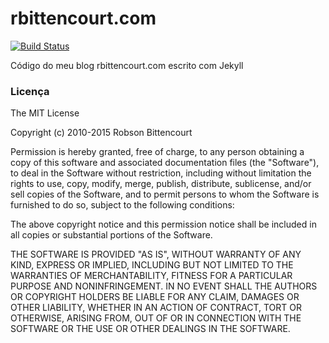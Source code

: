 # rbittencourt.com

[![Build Status](https://travis-ci.org/robsonbittencourt/rbittencourt.com.svg?branch=master)](https://travis-ci.org/robsonbittencourt/rbittencourt.com)

Código do meu blog rbittencourt.com escrito com Jekyll

### Licença

The MIT License

Copyright (c) 2010-2015 Robson Bittencourt

Permission is hereby granted, free of charge, to any person obtaining a copy
of this software and associated documentation files (the "Software"), to deal
in the Software without restriction, including without limitation the rights
to use, copy, modify, merge, publish, distribute, sublicense, and/or sell
copies of the Software, and to permit persons to whom the Software is
furnished to do so, subject to the following conditions: 

The above copyright notice and this permission notice shall be included in
all copies or substantial portions of the Software.

THE SOFTWARE IS PROVIDED "AS IS", WITHOUT WARRANTY OF ANY KIND, EXPRESS OR
IMPLIED, INCLUDING BUT NOT LIMITED TO THE WARRANTIES OF MERCHANTABILITY,
FITNESS FOR A PARTICULAR PURPOSE AND NONINFRINGEMENT. IN NO EVENT SHALL THE
AUTHORS OR COPYRIGHT HOLDERS BE LIABLE FOR ANY CLAIM, DAMAGES OR OTHER
LIABILITY, WHETHER IN AN ACTION OF CONTRACT, TORT OR OTHERWISE, ARISING FROM,
OUT OF OR IN CONNECTION WITH THE SOFTWARE OR THE USE OR OTHER DEALINGS IN
THE SOFTWARE.


